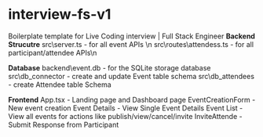 # interview-fs-v1
Boilerplate template for Live Coding interview | Full Stack Engineer
**Backend Strucutre**
src\server.ts - for all event APIs \n
src\routes\attendess.ts - for all participant/attendee APIs\n

**Database**
backend\event.db - for the SQLite storage database
src\db_connector - create and update Event table schema
src\db_attendees - create Attendee table Schema

**Frontend**
App.tsx - Landing page and Dashboard page
EventCreationForm - New event creation
Event Details - View Single Event Details
Event List - View all events for actions like publish/view/cancel/invite
InviteAttende - Submit Response from Participant
